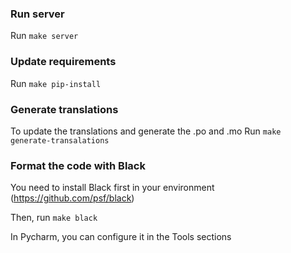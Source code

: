 ### Run server

Run `make server`

### Update requirements

Run `make pip-install`

### Generate translations

To  update the translations and generate the .po and .mo
Run `make generate-transalations`

### Format the code with Black

You need to install Black first in your environment (https://github.com/psf/black)

Then, run `make black`

In Pycharm, you can configure it in the Tools sections

